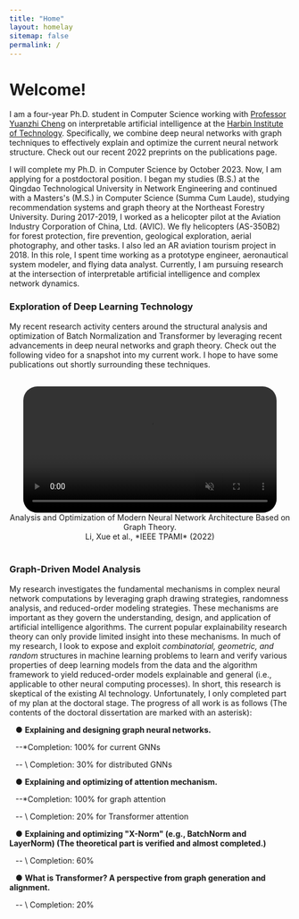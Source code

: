 ```yaml
---
title: "Home"
layout: homelay
sitemap: false
permalink: /
---
```


<style>
code {padding: 6px 8px; font-size: 90%;}
</style>

# Welcome!

I am a four-year Ph.D. student in Computer Science working with [Professor Yuanzhi Cheng](https://www.researchgate.net/scientific-contributions/Yuanzhi-Cheng-57525128) on interpretable artificial intelligence at the [Harbin Institute of Technology](http://en.hitsz.edu.cn/). Specifically, we combine deep neural networks with graph techniques to effectively explain and optimize the current neural network structure. Check out our recent 2022 preprints on the publications page.

I will complete my Ph.D. in Computer Science by October 2023. Now, I am applying for a postdoctoral position. I began my studies (B.S.) at the Qingdao Technological University in Network Engineering and continued with a Masters's (M.S.) in Computer Science (Summa Cum Laude), studying recommendation systems and graph theory at the Northeast Forestry University. During 2017-2019, I worked as a helicopter pilot at the Aviation Industry Corporation of China, Ltd. (AVIC). We fly helicopters (AS-350B2) for forest protection, fire prevention, geological exploration, aerial photography, and other tasks. I also led an AR aviation tourism project in 2018. In this role, I spent time working as a prototype engineer, aeronautical system modeler, and flying data analyst. Currently, I am pursuing research at the intersection of interpretable artificial intelligence and complex network dynamics.

### Exploration of Deep Learning Technology

My recent research activity centers around the structural analysis and optimization of Batch Normalization and Transformer by leveraging recent advancements in deep neural networks and graph theory. Check out the following video for a snapshot into my current work. I hope to have some publications out shortly surrounding these techniques.

<br/>

<div class="row" style="text-align:center">
<video controls autoplay muted loop width="90%" style="display:inline-block; border-radius: 25px; border:0px solid #FFF;">
  <source src="{{ site.url }}{{ site.baseurl }}/images/videos/My_Scene.mp4" type="video/mp4">
  Your browser does not support the video tag.
</video>
  Analysis and Optimization of Modern Neural Network Architecture Based on Graph Theory.
<br/>
Li, Xue et al., *IEEE TPAMI* (2022)
</div>

<br/>

### Graph-Driven Model Analysis

My research investigates the fundamental mechanisms in complex neural network computations by leveraging graph drawing strategies, randomness analysis, and reduced-order modeling strategies. These mechanisms are important as they govern the understanding, design, and application of artificial intelligence algorithms. The current popular explainability research theory can only provide limited insight into these mechanisms. In much of my research, I look to expose and exploit *combinatorial, geometric, and random* structures in machine learning problems to learn and verify various properties of deep learning models from the data and the algorithm framework to yield reduced-order models explainable and general (i.e., applicable to other neural computing processes). In short, this research is skeptical of the existing AI technology. Unfortunately, I only completed part of my plan at the doctoral stage. The progress of all work is as follows (The contents of the doctoral dissertation are marked with an asterisk):

&#8194;	● **Explaining and designing graph neural networks.**

​		&#8194;--*Completion:  100% for current GNNs

​		&#8194;-- \ Completion:  30% for distributed GNNs

​	&#8194;● **Explaining and optimizing of attention mechanism.**

​        &#8194;--*Completion:  100% for graph attention

​		&#8194;-- \ Completion:  20% for Transformer attention

​	&#8194;● **Explaining and optimizing "X-Norm" (e.g., BatchNorm and LayerNorm)                                                          		(The theoretical part is verified and almost completed.)**

​		&#8194;-- \ Completion:  60%

​	&#8194;● **What is Transformer? A perspective from graph generation and alignment.**

​		&#8194;-- \ Completion:  20%

<br/>
